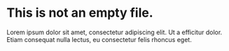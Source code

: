 # This is not an empty file.

Lorem ipsum dolor sit amet, consectetur adipiscing elit. Ut a efficitur dolor. Etiam consequat nulla lectus, eu consectetur felis rhoncus eget. 
